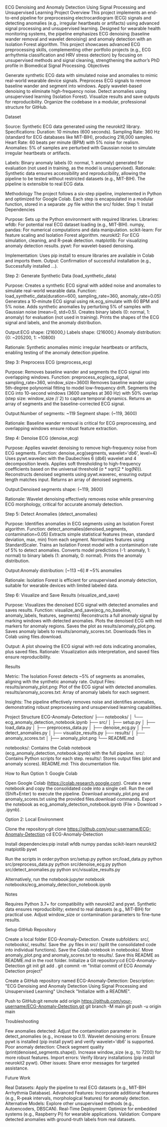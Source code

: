 ECG Denoising and Anomaly Detection Using Signal Processing and Unsupervised Learning
Project Overview
This project implements an end-to-end pipeline for preprocessing electrocardiogram (ECG) signals and detecting anomalies (e.g., irregular heartbeats or artifacts) using advanced signal processing and unsupervised learning. Designed for wearable health monitoring systems, the pipeline emphasizes ECG denoising (baseline wander removal and wavelet denoising) and anomaly detection with an Isolation Forest algorithm. This project showcases advanced ECG preprocessing skills, complementing other portfolio projects (e.g., ECG arrhythmia classification and HRV stress detection) by focusing on unsupervised methods and signal cleaning, strengthening the author’s PhD profile in Biomedical Signal Processing.
Objectives

Generate synthetic ECG data with simulated noise and anomalies to mimic real-world wearable device signals.
Preprocess ECG signals to remove baseline wander and segment into windows.
Apply wavelet-based denoising to eliminate high-frequency noise.
Detect anomalies using unsupervised learning (Isolation Forest).
Visualize results and save outputs for reproducibility.
Organize the codebase in a modular, professional structure for GitHub.

Dataset

Source: Synthetic ECG data generated using the neurokit2 library.
Specifications:
Duration: 10 minutes (600 seconds).
Sampling Rate: 360 Hz (standard for ECG databases like MIT-BIH), producing 216,000 samples.
Heart Rate: 60 beats per minute (BPM) with 5% noise for realism.
Anomalies: 5% of samples are perturbed with Gaussian noise to simulate irregular heartbeats or artifacts.


Labels: Binary anomaly labels (0: normal, 1: anomaly) generated for evaluation (not used in training, as the model is unsupervised).
Rationale: Synthetic data ensures accessibility and reproducibility, allowing the pipeline to be tested without restricted datasets (e.g., MIT-BIH). The pipeline is extensible to real ECG data.

Methodology
The project follows a six-step pipeline, implemented in Python and optimized for Google Colab. Each step is encapsulated in a modular function, stored in a separate .py file within the src/ folder.
Step 1: Install Dependencies

Purpose: Sets up the Python environment with required libraries.
Libraries:
wfdb: For potential real ECG dataset loading (e.g., MIT-BIH).
numpy, pandas: For numerical computations and data manipulation.
scikit-learn: For feature scaling and Isolation Forest algorithm.
neurokit2: For ECG simulation, cleaning, and R-peak detection.
matplotlib: For visualizing anomaly detection results.
pywt: For wavelet-based denoising.


Implementation: Uses pip install to ensure libraries are available in Colab and imports them.
Output: Confirmation of successful installation (e.g., Successfully installed ...).

Step 2: Generate Synthetic Data (load_synthetic_data)

Purpose: Creates a synthetic ECG signal with added noise and anomalies to simulate real-world wearable data.
Function: load_synthetic_data(duration=600, sampling_rate=360, anomaly_rate=0.05)
Generates a 10-minute ECG signal using nk.ecg_simulate with 60 BPM and 5% noise.
Adds synthetic anomalies by perturbing 5% of samples with Gaussian noise (mean=0, std=0.5).
Creates binary labels (0: normal, 1: anomaly) for evaluation (not used in training).
Prints the shapes of the ECG signal and labels, and the anomaly distribution.


Output:ECG shape: (216000,)
Labels shape: (216000,)
Anomaly distribution: {0: ~205200, 1: ~10800}


Rationale: Synthetic anomalies mimic irregular heartbeats or artifacts, enabling testing of the anomaly detection pipeline.

Step 3: Preprocess ECG (preprocess_ecg)

Purpose: Removes baseline wander and segments the ECG signal into overlapping windows.
Function: preprocess_ecg(ecg_signal, sampling_rate=360, window_size=3600)
Removes baseline wander using 5th-degree polynomial fitting to model low-frequency drift.
Segments the ECG into 10-second windows (3600 samples at 360 Hz) with 50% overlap (step size: window_size // 2) to capture temporal dynamics.
Returns an array of segments and the baseline-corrected ECG signal.


Output:Number of segments: ~119
Segment shape: (~119, 3600)


Rationale: Baseline wander removal is critical for ECG preprocessing, and overlapping windows ensure robust feature extraction.

Step 4: Denoise ECG (denoise_ecg)

Purpose: Applies wavelet denoising to remove high-frequency noise from ECG segments.
Function: denoise_ecg(segments, wavelet='db6', level=4)
Uses pywt.wavedec with the Daubechies 6 (db6) wavelet and 4 decomposition levels.
Applies soft thresholding to high-frequency coefficients based on the universal threshold (σ * sqrt(2 * log(N))).
Reconstructs denoised segments using pywt.waverec, ensuring output length matches input.
Returns an array of denoised segments.


Output:Denoised segments shape: (~119, 3600)


Rationale: Wavelet denoising effectively removes noise while preserving ECG morphology, critical for accurate anomaly detection.

Step 5: Detect Anomalies (detect_anomalies)

Purpose: Identifies anomalies in ECG segments using an Isolation Forest algorithm.
Function: detect_anomalies(denoised_segments, contamination=0.05)
Extracts simple statistical features (mean, standard deviation, max, min) from each segment.
Normalizes features using StandardScaler.
Trains an Isolation Forest model with a contamination rate of 5% to detect anomalies.
Converts model predictions (-1: anomaly, 1: normal) to binary labels (1: anomaly, 0: normal).
Prints the anomaly distribution.


Output:Anomaly distribution: [~113 ~6]  # ~5% anomalies


Rationale: Isolation Forest is efficient for unsupervised anomaly detection, suitable for wearable devices with limited labeled data.

Step 6: Visualize and Save Results (visualize_and_save)

Purpose: Visualizes the denoised ECG signal with detected anomalies and saves results.
Function: visualize_and_save(ecg_no_baseline, anomaly_labels, features, segments)
Reconstructs a full anomaly signal by marking windows with detected anomalies.
Plots the denoised ECG with red markers for anomaly regions.
Saves the plot as results/anomaly_plot.png.
Saves anomaly labels to results/anomaly_scores.txt.
Downloads files in Colab using files.download.


Output: A plot showing the ECG signal with red dots indicating anomalies, plus saved files.
Rationale: Visualization aids interpretation, and saved files ensure reproducibility.

Results

Metric: The Isolation Forest detects ~5% of segments as anomalies, aligning with the synthetic anomaly rate.
Output Files:
results/anomaly_plot.png: Plot of the ECG signal with detected anomalies.
results/anomaly_scores.txt: Array of anomaly labels for each segment.


Insights: The pipeline effectively removes noise and identifies anomalies, demonstrating robust preprocessing and unsupervised learning capabilities.

Project Structure
ECG-Anomaly-Detection/
├── notebooks/
│   └── ecg_anomaly_detection_notebook.ipynb
├── src/
│   ├── setup.py
│   ├── load_data.py
│   ├── preprocess_data.py
│   ├── denoise_ecg.py
│   ├── detect_anomalies.py
│   ├── visualize_results.py
├── results/
│   ├── anomaly_scores.txt
│   ├── anomaly_plot.png
└── README.md


notebooks/: Contains the Colab notebook (ecg_anomaly_detection_notebook.ipynb) with the full pipeline.
src/: Contains Python scripts for each step.
results/: Stores output files (plot and anomaly scores).
README.md: This documentation file.

How to Run
Option 1: Google Colab

Open Google Colab (https://colab.research.google.com).
Create a new notebook and copy the consolidated code into a single cell.
Run the cell (Shift+Enter) to execute the pipeline.
Download anomaly_plot.png and anomaly_scores.txt using the provided files.download commands.
Export the notebook as ecg_anomaly_detection_notebook.ipynb (File > Download > .ipynb).

Option 2: Local Environment

Clone the repository:git clone https://github.com/your-username/ECG-Anomaly-Detection
cd ECG-Anomaly-Detection


Install dependencies:pip install wfdb numpy pandas scikit-learn neurokit2 matplotlib pywt


Run the scripts in order:python src/setup.py
python src/load_data.py
python src/preprocess_data.py
python src/denoise_ecg.py
python src/detect_anomalies.py
python src/visualize_results.py


Alternatively, run the notebook:jupyter notebook notebooks/ecg_anomaly_detection_notebook.ipynb



Notes

Requires Python 3.7+ for compatibility with neurokit2 and pywt.
Synthetic data ensures reproducibility; extend to real datasets (e.g., MIT-BIH) for practical use.
Adjust window_size or contamination parameters to fine-tune results.

Setup GitHub Repository

Create a local folder ECG-Anomaly-Detection.
Create subfolders: src/, notebooks/, results/.
Save the .py files in src/ (split the consolidated code into individual functions).
Save the Colab notebook in notebooks/.
Move anomaly_plot.png and anomaly_scores.txt to results/.
Save this README as README.md in the root folder.
Initialize a Git repository:cd ECG-Anomaly-Detection
git init
git add .
git commit -m "Initial commit of ECG Anomaly Detection project"


Create a GitHub repository named ECG-Anomaly-Detection:
Description: "ECG Denoising and Anomaly Detection Using Signal Processing and Unsupervised Learning"
Uncheck "Initialize with a README".


Push to GitHub:git remote add origin https://github.com/your-username/ECG-Anomaly-Detection.git
git branch -M main
git push -u origin main



Troubleshooting

Few anomalies detected: Adjust the contamination parameter in detect_anomalies (e.g., increase to 0.1).
Wavelet denoising errors: Ensure pywt is installed (pip install pywt) and verify wavelet='db6' is supported.
Poor anomaly detection: Check segment quality (print(denoised_segments.shape)). Increase window_size (e.g., to 7200) for more robust features.
Import errors: Verify library installations (pip install neurokit2 pywt).
Other issues: Share error messages for targeted assistance.

Future Work

Real Datasets: Apply the pipeline to real ECG datasets (e.g., MIT-BIH Arrhythmia Database).
Advanced Features: Incorporate additional features (e.g., R-peak intervals, morphological features) for anomaly detection.
Alternative Models: Explore other unsupervised methods (e.g., Autoencoders, DBSCAN).
Real-Time Deployment: Optimize for embedded systems (e.g., Raspberry Pi) for wearable applications.
Validation: Compare detected anomalies with ground-truth labels from real datasets.
